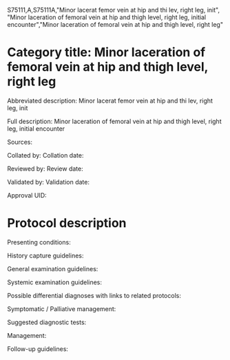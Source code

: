 S75111,A,S75111A,"Minor lacerat femor vein at hip and thi lev, right leg, init", "Minor laceration of femoral vein at hip and thigh level, right leg, initial encounter","Minor laceration of femoral vein at hip and thigh level, right leg"
# Category title: Minor laceration of femoral vein at hip and thigh level, right leg

Abbreviated description: Minor lacerat femor vein at hip and thi lev, right leg, init

Full description: Minor laceration of femoral vein at hip and thigh level, right leg, initial encounter

Sources:

Collated by:
Collation date:

Reviewed by:
Review date:

Validated by:
Validation date:

Approval UID:

# Protocol description

Presenting conditions:

History capture guidelines:

General examination guidelines:

Systemic examination guidelines:

Possible differential diagnoses with links to related protocols:

Symptomatic / Palliative management:

Suggested diagnostic tests:

Management:

Follow-up guidelines:
